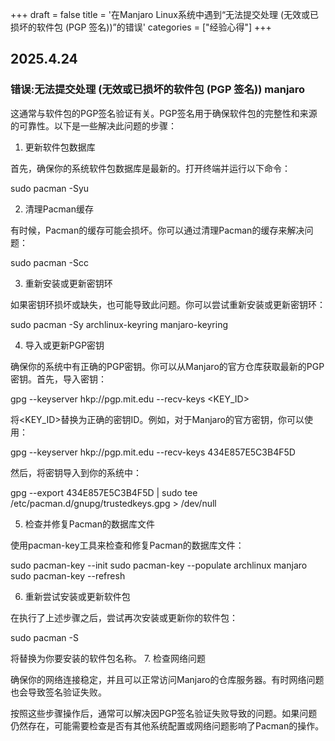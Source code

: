 +++
draft = false
title = '在Manjaro Linux系统中遇到“无法提交处理 (无效或已损坏的软件包 (PGP 签名))”的错误'
categories =  ["经验心得"]
+++

## 2025.4.24

### 错误:无法提交处理 (无效或已损坏的软件包 (PGP 签名)) manjaro

这通常与软件包的PGP签名验证有关。PGP签名用于确保软件包的完整性和来源的可靠性。以下是一些解决此问题的步骤：
1. 更新软件包数据库

首先，确保你的系统软件包数据库是最新的。打开终端并运行以下命令：

sudo pacman -Syu

2. 清理Pacman缓存

有时候，Pacman的缓存可能会损坏。你可以通过清理Pacman的缓存来解决问题：

sudo pacman -Scc

3. 重新安装或更新密钥环

如果密钥环损坏或缺失，也可能导致此问题。你可以尝试重新安装或更新密钥环：

sudo pacman -Sy archlinux-keyring manjaro-keyring

4. 导入或更新PGP密钥

确保你的系统中有正确的PGP密钥。你可以从Manjaro的官方仓库获取最新的PGP密钥。首先，导入密钥：

gpg --keyserver hkp://pgp.mit.edu --recv-keys <KEY_ID>

将<KEY_ID>替换为正确的密钥ID。例如，对于Manjaro的官方密钥，你可以使用：

gpg --keyserver hkp://pgp.mit.edu --recv-keys 434E857E5C3B4F5D

然后，将密钥导入到你的系统中：

gpg --export 434E857E5C3B4F5D | sudo tee /etc/pacman.d/gnupg/trustedkeys.gpg > /dev/null

5. 检查并修复Pacman的数据库文件

使用pacman-key工具来检查和修复Pacman的数据库文件：

sudo pacman-key --init
sudo pacman-key --populate archlinux manjaro
sudo pacman-key --refresh

6. 重新尝试安装或更新软件包

在执行了上述步骤之后，尝试再次安装或更新你的软件包：

sudo pacman -S <package-name>

将<package-name>替换为你要安装的软件包名称。
7. 检查网络问题

确保你的网络连接稳定，并且可以正常访问Manjaro的仓库服务器。有时网络问题也会导致签名验证失败。

按照这些步骤操作后，通常可以解决因PGP签名验证失败导致的问题。如果问题仍然存在，可能需要检查是否有其他系统配置或网络问题影响了Pacman的操作。
